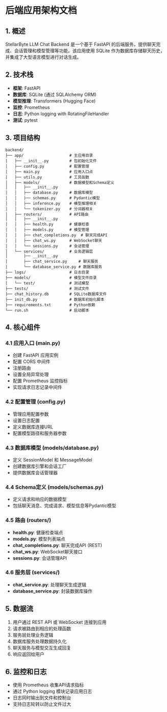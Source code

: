 # 后端应用架构文档

## 1. 概述

StellarByte LLM Chat Backend 是一个基于 FastAPI 的后端服务，提供聊天完成、会话管理和模型管理等功能。该应用使用 SQLite 作为数据库存储聊天历史，并集成了大型语言模型进行对话生成。

## 2. 技术栈

- **框架**: FastAPI
- **数据库**: SQLite (通过 SQLAlchemy ORM)
- **模型推理**: Transformers (Hugging Face)
- **监控**: Prometheus
- **日志**: Python logging with RotatingFileHandler
- **测试**: pytest

## 3. 项目结构

```
backend/
├── app/                    # 主应用目录
│   ├── __init__.py         # 包初始化文件
│   ├── config.py           # 配置管理
│   ├── main.py             # 应用入口点
│   ├── utils.py            # 工具函数
│   ├── models/             # 数据模型和Schema定义
│   │   ├── __init__.py
│   │   ├── database.py     # 数据库模型
│   │   ├── schemas.py      # Pydantic模型
│   │   ├── inference.py    # 模型推理相关
│   │   └── tokenizer.py    # 分词器相关
│   ├── routers/            # API路由
│   │   ├── __init__.py
│   │   ├── health.py       # 健康检查
│   │   ├── models.py       # 模型管理
│   │   ├── chat_completions.py  # 聊天完成API
│   │   ├── chat_ws.py      # WebSocket聊天
│   │   └── sessions.py     # 会话管理
│   └── services/           # 业务逻辑层
│       ├── __init__.py
│       ├── chat_service.py     # 聊天服务
│       └── database_service.py # 数据库服务
├── logs/                   # 日志目录
├── models/                 # 模型文件目录
│   └── test/               # 测试模型
├── tests/                  # 测试文件
├── chat_history.db         # SQLite数据库文件
├── init_db.py              # 数据库初始化脚本
├── requirements.txt        # Python依赖
└── run.sh                  # 启动脚本
```

## 4. 核心组件

### 4.1 应用入口 (main.py)

- 创建 FastAPI 应用实例
- 配置 CORS 中间件
- 注册路由
- 设置全局异常处理
- 配置 Prometheus 监控指标
- 实现请求日志记录中间件

### 4.2 配置管理 (config.py)

- 管理应用配置参数
- 设置日志配置
- 定义数据库连接URL
- 配置模型路径和服务器参数

### 4.3 数据库模型 (models/database.py)

- 定义 SessionModel 和 MessageModel
- 创建数据库引擎和会话工厂
- 提供数据库会话管理器

### 4.4 Schema定义 (models/schemas.py)

- 定义请求和响应的数据模型
- 包括聊天消息、完成请求、模型信息等Pydantic模型

### 4.5 路由 (routers/)

- **health.py**: 健康检查端点
- **models.py**: 模型列表端点
- **chat_completions.py**: 聊天完成API (REST)
- **chat_ws.py**: WebSocket聊天接口
- **sessions.py**: 会话管理API

### 4.6 服务层 (services/)

- **chat_service.py**: 处理聊天生成逻辑
- **database_service.py**: 封装数据库操作

## 5. 数据流

1. 用户通过 REST API 或 WebSocket 连接到应用
2. 请求被路由到相应的处理函数
3. 服务层处理业务逻辑
4. 数据库服务处理数据持久化
5. 聊天服务与模型交互生成回复
6. 响应返回给用户

## 6. 监控和日志

- 使用 Prometheus 收集API请求指标
- 通过 Python logging 模块记录应用日志
- 日志同时输出到文件和控制台
- 支持日志轮转以防止文件过大